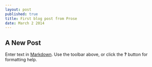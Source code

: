 ```yaml
---
layout: post
published: true
title: First blog post from Prose
date: March 2 2014
---
```


## A New Post

Enter text in [Markdown](http://daringfireball.net/projects/markdown/). Use the toolbar above, or click the **?** button for formatting help.
